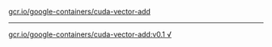 [gcr.io/google-containers/cuda-vector-add](https://hub.docker.com/r/anjia0532/google-containers.cuda-vector-add/tags/) 

----
[gcr.io/google-containers/cuda-vector-add:v0.1 √](https://hub.docker.com/r/anjia0532/google-containers.cuda-vector-add/tags/)

